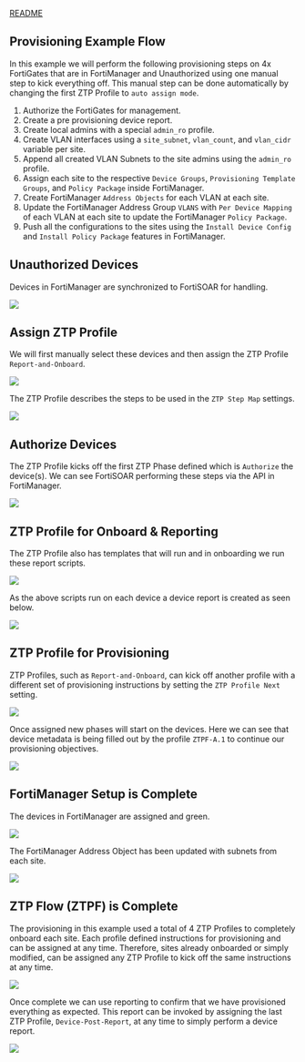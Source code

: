 [README](../README.md)

## Provisioning Example Flow

In this example we will perform the following provisioning steps on 4x FortiGates that are in FortiManager and Unauthorized using one manual step to kick everything off. This manual step can be done automatically by changing the first ZTP Profile to `auto assign mode`. 

  1) Authorize the FortiGates for management.
  2) Create a pre provisioning device report.
  3) Create local admins with a special `admin_ro` profile. 
  4) Create VLAN interfaces using a `site_subnet`, `vlan_count`, and `vlan_cidr` variable per site. 
  5) Append all created VLAN Subnets to the site admins using the `admin_ro` profile. 
  5) Assign each site to the respective `Device Groups`, `Provisioning Template Groups`, and `Policy Package` inside FortiManager. 
  6) Create FortiManager `Address Objects` for each VLAN at each site. 
  7) Update the FortiManager Address Group `VLANS` with `Per Device Mapping` of each VLAN at each site to update the FortiManager `Policy Package`. 
  8) Push all the configurations to the sites using the `Install Device Config` and `Install Policy Package` features in FortiManager. 

## Unauthorized Devices
Devices in FortiManager are synchronized to FortiSOAR for handling. 

![](./res/example1/ex1-001.png)

## Assign ZTP Profile
We will first manually select these devices and then assign the ZTP Profile `Report-and-Onboard`. 

![](./res/example1/ex1-002.png)

The ZTP Profile describes the steps to be used in the `ZTP Step Map` settings. 

![](./res/example1/ex1-003.png)

## Authorize Devices
The ZTP Profile kicks off the first ZTP Phase defined which is `Authorize` the device(s). We can see FortiSOAR performing these steps via the API in FortiManager. 

![](./res/example1/ex1-004.png)

## ZTP Profile for Onboard & Reporting

The ZTP Profile also has templates that will run and in onboarding we run these report scripts. 

![](./res/example1/ex1-003b.png)

As the above scripts run on each device a device report is created as seen below. 

![](./res/example1/ex1-006.png)

## ZTP Profile for Provisioning

ZTP Profiles, such as `Report-and-Onboard`, can kick off another profile with a different set of provisioning instructions by setting the `ZTP Profile Next` setting. 

![](./res/example1/ex1-010.png)

Once assigned new phases will start on the devices. Here we can see that device metadata is being filled out by the profile `ZTPF-A.1` to continue our provisioning objectives. 

![](./res/example1/ex1-005.png)

## FortiManager Setup is Complete

The devices in FortiManager are assigned and green. 

![](./res/example1/ex1-011.png)

The FortiManager Address Object has been updated with subnets from each site. 

![](./res/example1/ex1-012.png)

## ZTP Flow (ZTPF) is Complete

The provisioning in this example used a total of 4 ZTP Profiles to completely onboard each site. Each profile defined instructions for provisioning and can be assigned at any time. Therefore, sites already onboarded or simply modified, can be assigned any ZTP Profile to kick off the same instructions at any time. 

![](./res/example1/ex1-013.png)

Once complete we can use reporting to confirm that we have provisioned everything as expected. This report can be invoked by assigning the last ZTP Profile, `Device-Post-Report`, at any time to simply perform a device report. 

![](./res/example1/ex1-009.png)

